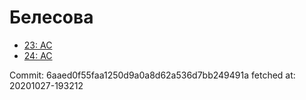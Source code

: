 # Белесова
- [23: AC](23.md)
- [24: AC](24.md)

Commit: 6aaed0f55faa1250d9a0a8d62a536d7bb249491a
 fetched at: 20201027-193212
